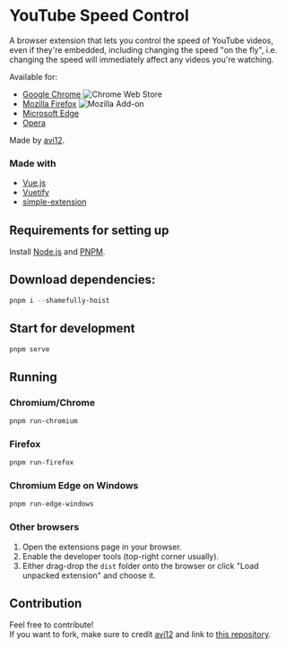# YouTube Speed Control
A browser extension that lets you control the speed of YouTube videos, even if they're embedded, including changing the speed "on the fly", i.e. changing the speed will immediately affect any videos you're watching.

Available for:
* [Google Chrome](https://chrome.google.com/webstore/detail/dmpbgbehgckaijcpmodinibhkdgbifif) ![Chrome Web Store](https://img.shields.io/chrome-web-store/users/dmpbgbehgckaijcpmodinibhkdgbifif?color=white&label=users&style=flat-square)
* [Mozilla Firefox](https://addons.mozilla.org/addon/youtube-speed-control-1) ![Mozilla Add-on](https://img.shields.io/amo/users/youtube-speed-control-1?color=white&label=users&style=flat-square)
* [Microsoft Edge](https://microsoftedge.microsoft.com/addons/detail/ipajmlopcjnobogfakhlggainepilahm)
* [Opera](https://addons.opera.com/en/extensions/details/youtube-speed-control)
   
Made by [avi12](https://avi12.com).

### Made with
* [Vue.js](https://vuejs.org)
* [Vuetify](https://vuetifyjs.com)
* [simple-extension](https://github.com/markovroma/vue-cli-plugin-browser-extension)

## Requirements for setting up
Install [Node.js](https://nodejs.org) and [PNPM](https://pnpm.js.org/installation).

## Download dependencies:
```powershell
pnpm i --shamefully-hoist
```
## Start for development
```powershell
pnpm serve
````
## Running
### Chromium/Chrome
```powershell script
pnpm run-chromium
```
### Firefox
```powershell script
pnpm run-firefox
```

### Chromium Edge on Windows
```powershell
pnpm run-edge-windows
```

### Other browsers
1. Open the extensions page in your browser.
1. Enable the developer tools (top-right corner usually).
1. Either drag-drop the `dist` folder onto the browser or click "Load unpacked extension" and choose it.

## Contribution
Feel free to contribute!  
If you want to fork, make sure to credit [avi12](https://avi12.com) and link to [this repository](https://github.com/avi12/youtube-speed-control).